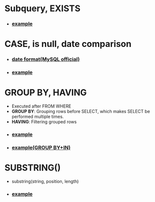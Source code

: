 # Subquery, EXISTS
- ### [example](https://github.com/vacu9708/Algorithm/blob/main/Algorithm%20traning/SQL%20training/medium/%ED%97%A4%EB%B9%84%20%EC%9C%A0%EC%A0%80%EA%B0%80%20%EC%86%8C%EC%9C%A0%ED%95%9C%20%EC%9E%A5%EC%86%8C.md)

# CASE, is null, date comparison
- ### [date format(MySQL official)](https://dev.mysql.com/doc/refman/8.0/en/date-and-time-functions.html#function_date-format)
- ### [example](https://github.com/vacu9708/Algorithm/blob/main/Algorithm%20traning/SQL%20training/medium/%EC%A1%B0%EA%B1%B4%EB%B3%84%EB%A1%9C%20%EB%B6%84%EB%A5%98%ED%95%98%EC%97%AC%20%EC%A3%BC%EB%AC%B8%EC%83%81%ED%83%9C%20%EC%B6%9C%EB%A0%A5%ED%95%98%EA%B8%B0.md)
# GROUP BY, HAVING
- Executed after FROM WHERE
- **GROUP BY**: Grouping rows before SELECT, which makes SELECT be performed multiple times.
- **HAVING**: Filtering grouped rows
- ### [example](https://github.com/vacu9708/Algorithm/blob/main/Algorithm%20traning/SQL%20training/medium/%EC%9E%AC%EA%B5%AC%EB%A7%A4%EA%B0%80%20%EC%9D%BC%EC%96%B4%EB%82%9C%20%EC%83%81%ED%92%88%EA%B3%BC%20%ED%9A%8C%EC%9B%90%20%EB%A6%AC%EC%8A%A4%ED%8A%B8%20%EA%B5%AC%ED%95%98%EA%B8%B0.md)
- ### [example(GROUP BY+IN)](https://github.com/vacu9708/Algorithm/blob/main/Algorithm%20traning/SQL%20training/medium/%EC%A6%90%EA%B2%A8%EC%B0%BE%EA%B8%B0%EA%B0%80%20%EA%B0%80%EC%9E%A5%20%EB%A7%8E%EC%9D%80%20%EC%8B%9D%EB%8B%B9%20%EC%A0%95%EB%B3%B4%20%EC%B6%9C%EB%A0%A5%ED%95%98%EA%B8%B0.md)

# SUBSTRING()
- substring(string, position, length)
- ### [example](https://github.com/vacu9708/Algorithm/blob/main/Algorithm%20traning/SQL%20training/medium/%EC%B9%B4%ED%85%8C%EA%B3%A0%EB%A6%AC%20%EB%B3%84%20%EC%83%81%ED%92%88%20%EA%B0%9C%EC%88%98%20%EA%B5%AC%ED%95%98%EA%B8%B0.md)
